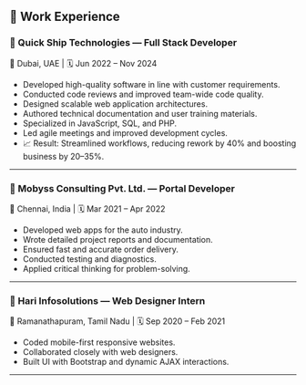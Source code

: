 
## 💼 Work Experience

### 🔹 Quick Ship Technologies — Full Stack Developer  
📍 Dubai, UAE | 🗓️ Jun 2022 – Nov 2024  
- Developed high-quality software in line with customer requirements.  
- Conducted code reviews and improved team-wide code quality.  
- Designed scalable web application architectures.  
- Authored technical documentation and user training materials.  
- Specialized in JavaScript, SQL, and PHP.  
- Led agile meetings and improved development cycles.  
- 📈 Result: Streamlined workflows, reducing rework by 40% and boosting business by 20–35%.

---

### 🔹 Mobyss Consulting Pvt. Ltd. — Portal Developer  
📍 Chennai, India | 🗓️ Mar 2021 – Apr 2022  
- Developed web apps for the auto industry.  
- Wrote detailed project reports and documentation.  
- Ensured fast and accurate order delivery.  
- Conducted testing and diagnostics.  
- Applied critical thinking for problem-solving.

---

### 🔹 Hari Infosolutions — Web Designer Intern  
📍 Ramanathapuram, Tamil Nadu | 🗓️ Sep 2020 – Feb 2021  
- Coded mobile-first responsive websites.  
- Collaborated closely with web designers.  
- Built UI with Bootstrap and dynamic AJAX interactions.

---